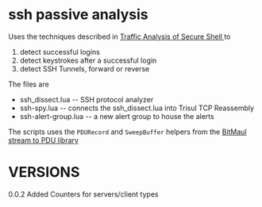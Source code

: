 ssh passive analysis
====================


Uses the techniques described in [Traffic Analysis of Secure Shell ](https://trisul.org/blog/analysing-ssh/post.html)  to

1. detect successful logins
2. detect keystrokes after a successful login
3. detect SSH Tunnels,  forward or reverse


The files are
- ssh_dissect.lua  -- SSH protocol analyzer 
- ssh-spy.lua -- connects the ssh_dissect.lua into Trisul TCP Reassembly 
- ssh-alert-group.lua -- a new alert group to house the alerts 


The scripts uses the `PDURecord` and `SweepBuffer` helpers from the [BitMaul stream to PDU library](https://github.com/trisulnsm/trisul-scripts/tree/master/lua/bitmaul)




VERSIONS
========

0.0.2 		Added Counters for servers/client types 


